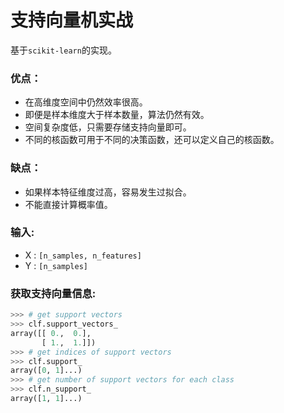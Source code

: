 # 支持向量机实战

基于`scikit-learn`的实现。

### 优点：

- 在高维度空间中仍然效率很高。
- 即便是样本维度大于样本数量，算法仍然有效。
- 空间复杂度低，只需要存储支持向量即可。
- 不同的核函数可用于不同的决策函数，还可以定义自己的核函数。

### 缺点：

- 如果样本特征维度过高，容易发生过拟合。
- 不能直接计算概率值。

### 输入:

- X : `[n_samples, n_features]`
- Y : `[n_samples]`

### 获取支持向量信息:

```python
>>> # get support vectors
>>> clf.support_vectors_
array([[ 0.,  0.],
       [ 1.,  1.]])
>>> # get indices of support vectors
>>> clf.support_ 
array([0, 1]...)
>>> # get number of support vectors for each class
>>> clf.n_support_ 
array([1, 1]...)
```



